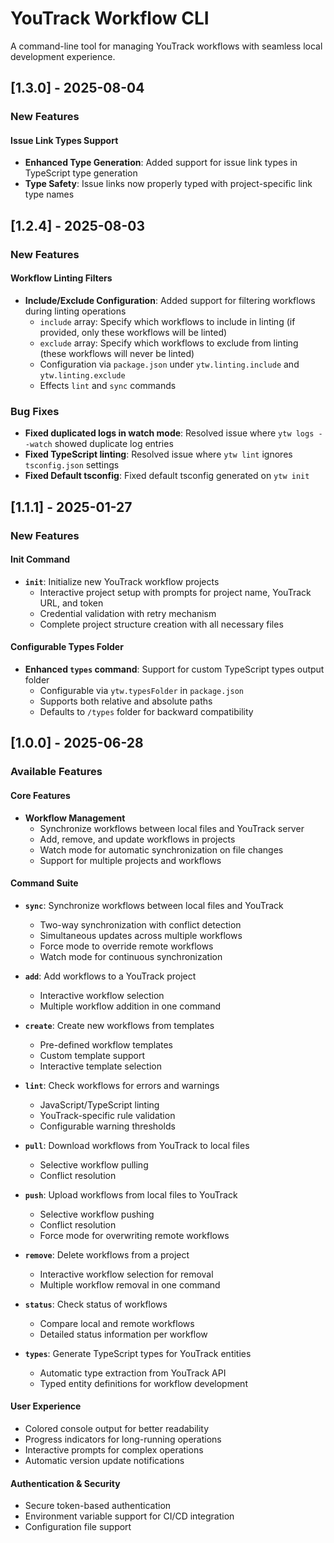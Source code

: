 # YouTrack Workflow CLI

A command-line tool for managing YouTrack workflows with seamless local development experience.

## [1.3.0] - 2025-08-04

### New Features

#### Issue Link Types Support
- **Enhanced Type Generation**: Added support for issue link types in TypeScript type generation
- **Type Safety**: Issue links now properly typed with project-specific link type names


## [1.2.4] - 2025-08-03

### New Features

#### Workflow Linting Filters
- **Include/Exclude Configuration**: Added support for filtering workflows during linting operations
  - `include` array: Specify which workflows to include in linting (if provided, only these workflows will be linted)
  - `exclude` array: Specify which workflows to exclude from linting (these workflows will never be linted)
  - Configuration via `package.json` under `ytw.linting.include` and `ytw.linting.exclude`
  - Effects `lint` and `sync` commands

### Bug Fixes
- **Fixed duplicated logs in watch mode**: Resolved issue where `ytw logs --watch` showed duplicate log entries
- **Fixed TypeScript linting**: Resolved issue where `ytw lint` ignores `tsconfig.json` settings
- **Fixed Default tsconfig**: Fixed default tsconfig generated on `ytw init`

## [1.1.1] - 2025-01-27

### New Features

#### Init Command
- **`init`**: Initialize new YouTrack workflow projects
  - Interactive project setup with prompts for project name, YouTrack URL, and token
  - Credential validation with retry mechanism
  - Complete project structure creation with all necessary files

#### Configurable Types Folder
- **Enhanced `types` command**: Support for custom TypeScript types output folder
  - Configurable via `ytw.typesFolder` in `package.json`
  - Supports both relative and absolute paths
  - Defaults to `/types` folder for backward compatibility

## [1.0.0] - 2025-06-28

### Available Features

#### Core Features
- **Workflow Management**
  - Synchronize workflows between local files and YouTrack server
  - Add, remove, and update workflows in projects
  - Watch mode for automatic synchronization on file changes
  - Support for multiple projects and workflows

#### Command Suite
- **`sync`**: Synchronize workflows between local files and YouTrack
  - Two-way synchronization with conflict detection
  - Simultaneous updates across multiple workflows
  - Force mode to override remote workflows
  - Watch mode for continuous synchronization

- **`add`**: Add workflows to a YouTrack project
  - Interactive workflow selection
  - Multiple workflow addition in one command

- **`create`**: Create new workflows from templates
  - Pre-defined workflow templates
  - Custom template support
  - Interactive template selection

- **`lint`**: Check workflows for errors and warnings
  - JavaScript/TypeScript linting
  - YouTrack-specific rule validation
  - Configurable warning thresholds

- **`pull`**: Download workflows from YouTrack to local files
  - Selective workflow pulling
  - Conflict resolution

- **`push`**: Upload workflows from local files to YouTrack
  - Selective workflow pushing
  - Conflict resolution
  - Force mode for overwriting remote workflows

- **`remove`**: Delete workflows from a project
  - Interactive workflow selection for removal
  - Multiple workflow removal in one command

- **`status`**: Check status of workflows
  - Compare local and remote workflows
  - Detailed status information per workflow

- **`types`**: Generate TypeScript types for YouTrack entities
  - Automatic type extraction from YouTrack API
  - Typed entity definitions for workflow development

#### User Experience
- Colored console output for better readability
- Progress indicators for long-running operations
- Interactive prompts for complex operations
- Automatic version update notifications

#### Authentication & Security
- Secure token-based authentication
- Environment variable support for CI/CD integration
- Configuration file support
